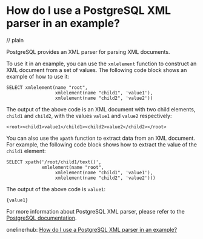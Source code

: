 # How do I use a PostgreSQL XML parser in an example?
// plain

PostgreSQL provides an XML parser for parsing XML documents.

To use it in an example, you can use the `xmlelement` function to construct an XML document from a set of values. The following code block shows an example of how to use it:

```
SELECT xmlelement(name "root",
                  xmlelement(name "child1", 'value1'),
                  xmlelement(name "child2", 'value2'))

```

The output of the above code is an XML document with two child elements, `child1` and `child2`, with the values `value1` and `value2` respectively:

```
<root><child1>value1</child1><child2>value2</child2></root>
```

You can also use the `xpath` function to extract data from an XML document. For example, the following code block shows how to extract the value of the `child1` element:

```
SELECT xpath('/root/child1/text()',
             xmlelement(name "root",
                  xmlelement(name "child1", 'value1'),
                  xmlelement(name "child2", 'value2')))
```

The output of the above code is `value1`:

```
{value1}
```

For more information about PostgreSQL XML parser, please refer to the [PostgreSQL documentation](https://www.postgresql.org/docs/current/functions-xml.html).

onelinerhub: [How do I use a PostgreSQL XML parser in an example?](https://onelinerhub.com/postgresql/how-do-i-use-a-postgresql-xml-parser-in-an-example)